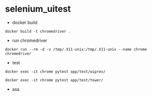 # selenium_uitest


- docker build
```
docker build -t chromedriver .
```

- run chromedriver
```
docker run --rm -d -v /tmp/.X11-unix:/tmp/.X11-unix --name chrome chromedriver
```

- test
```
docker exec -it chrome pytest app/test/wiprex/
```
```
docker exec -it chrome pytest app/test/tower/
```
- asa